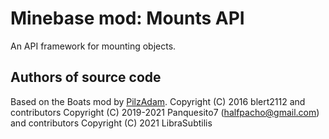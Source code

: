 Minebase mod: Mounts API
========================

An API framework for mounting objects.

Authors of source code
----------------------
Based on the Boats mod by [PilzAdam](https://github.com/PilzAdam).
Copyright (C) 2016 blert2112 and contributors
Copyright (C) 2019-2021 Panquesito7 (halfpacho@gmail.com) and contributors
Copyright (C) 2021 LibraSubtilis 

